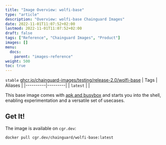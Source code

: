 ```yaml
---
title: "Image Overview: wolfi-base"
type: "article"
description: "Overview: wolfi-base Chainguard Images"
date: 2022-11-01T11:07:52+02:00
lastmod: 2022-11-01T11:07:52+02:00
draft: false
tags: ["Reference", "Chainguard Images", "Product"]
images: []
menu:
  docs:
    parent: "images-reference"
weight: 500
toc: true
---
```


`stable` [ghcr.io/chainguard-images/testing/release-2.0/wolfi-base](https://github.com/chainguard-images/images/tree/main/images/wolfi-base)
| Tags     | Aliases |
|----------|---------|
| `latest` |         |



This base image comes with [apk and busybox](https://github.com/wolfi-dev/os/blob/main/wolfi-base.yaml) and starts you
into the shell, enabling experimentation and a versatile set of usecases. 

## Get It!

The image is available on `cgr.dev`:

```
docker pull cgr.dev/chainguard/wolfi-base:latest
```

